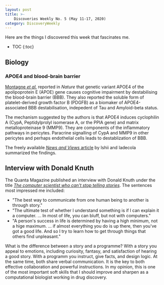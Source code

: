 ```yaml
---
layout: post
title: >-
    Discoveries Weekly No. 5 (May 11-17, 2020)
category: DiscoveryWeekly
---
```


Here are the things I discovered this week that fascinates me.

* TOC
{:toc}

## Biology

### APOE4 and blood-brain barrier

[Montagne *et al.*](https://www.nature.com/articles/s41586-020-2247-3) reported in *Nature* that genetic variant APOE4 of the apolipoprotein E (APOE) gene causes cognitive impairment by destabilising the blood-brain barrier (BBB). They also reported the soluble form of platelet-derived growth factor B (PDGFB) as a biomaker of APOE4-associated BBB destabilisation, indepedent of Tau and Amyloid-beta status.

The mechanism suggested by the authors is that APOE4 induces cyclophilin A (CypA, Peptidylprolyl isomerase A, or the PPIA gene) and matrix metalloproteinase 9 (MMP9). They are components of the inflammatory pathways in pericytes. Paracrine signalling of CypA and MMP9 in other pericytes and perhaps endothelial cells leads to destablization of BBB.

The freely available [*News and Views* article](https://www.nature.com/articles/d41586-020-01152-8) by Ishii and Iadecola summarized the findings. 



## Interview with Donald Knuth

The Quanta Magazine published an interview with Donald Knuth under the title [*The computer scientist who can't stop telling stories*](https://www.quantamagazine.org/computer-scientist-donald-knuth-cant-stop-telling-stories-20200416/). The sentences most impressed me included:

* "The best way to communicate from one human being to another is through story."
* "The ultimate test of whether I understand something is if I can explain it a computer. ... In most of life, you can bluff, but not with computers."
* "A person's success in life is determined by having a high minimum, not a hige maximum. ... if almost everything you do is up there, then you've got a good life. And so I try to learn how to get through things that others find unpleasant."

What is the difference between a story and a programme? With a story you appeal to emotions, including curiosity, fantasy, and satisfaction of hearing a good story. With a programm you instruct, give facts, and design logic. At the same time, both share verbal communication. It is the key to both effective collaboration and powerful instructions. In my opinion, this is one of the most important soft skills that I should improve and sharpen as a computational biologist working in drug discovery.

